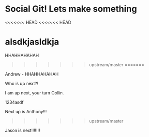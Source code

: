 # Social Git! Lets make something
<<<<<<< HEAD
<<<<<<< HEAD

alsdkjasldkja
=======
HHAHHAHAHAH
>>>>>>> upstream/master
=======

Andrew - HHAHHAHAHAH

Who is up next?!

I am up next, your turn Collin.

1234asdf

Next up is Anthony!!!
>>>>>>> upstream/master

Jason is next!!!!!!!

